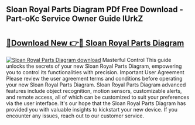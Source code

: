 ## Sloan Royal Parts Diagram PDf Free Download - Part-oKc Service Owner Guide lUrkZ

# <h2><a href="http://dfmcs9c.blite.top/?on=Sloan+Royal+Parts+Diagram">🔗Download New 👉🔴 Sloan Royal Parts Diagram</a></h2>

[![Sloan Royal Parts Diagram download](https://i.imgur.com/lujVjoI.png)](http://dfmcs9c.blite.top/?on=Sloan+Royal+Parts+Diagram)
Masterful Control This guide unlocks the secrets of your new Sloan Royal Parts Diagram, empowering you to control its functionalities with precision. Important User Agreement Please review the user agreement terms and conditions before operating your new Sloan Royal Parts Diagram. Sloan Royal Parts Diagram advanced features include object recognition, motion sensors, customizable alerts, and remote access, all of which can be customized to suit your preferences via the user interface. It's our hope that the Sloan Royal Parts Diagram has provided you with valuable insights to kickstart your new device. If you encounter any issues, reach out to our customer service.
